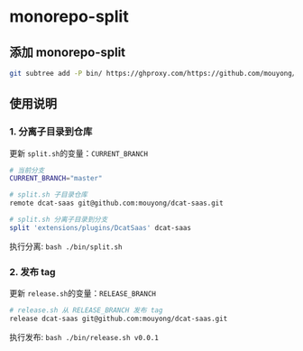 # monorepo-split

## 添加 monorepo-split

```bash
git subtree add -P bin/ https://ghproxy.com/https://github.com/mouyong/monorepo-split.git master
```

## 使用说明

### 1. 分离子目录到仓库

更新 `split.sh`的变量：`CURRENT_BRANCH`

```bash
# 当前分支
CURRENT_BRANCH="master"

# split.sh 子目录仓库
remote dcat-saas git@github.com:mouyong/dcat-saas.git

# split.sh 分离子目录到分支
split 'extensions/plugins/DcatSaas' dcat-saas
```

执行分离: `bash ./bin/split.sh`


### 2. 发布 tag

更新 `release.sh`的变量：`RELEASE_BRANCH`
```bash
# release.sh 从 RELEASE_BRANCH 发布 tag
release dcat-saas git@github.com:mouyong/dcat-saas.git
```

执行发布: `bash ./bin/release.sh v0.0.1`

